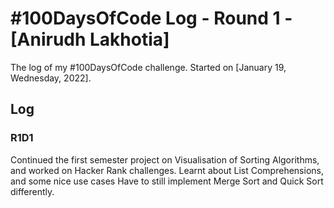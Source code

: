 # #100DaysOfCode Log - Round 1 - [Anirudh Lakhotia]

The log of my #100DaysOfCode challenge. Started on [January 19, Wednesday, 2022].

## Log

### R1D1 
Continued the first semester project on Visualisation of Sorting Algorithms, and worked on Hacker Rank challenges.
Learnt about List Comprehensions, and some nice use cases
Have to still implement Merge Sort and Quick Sort differently.

